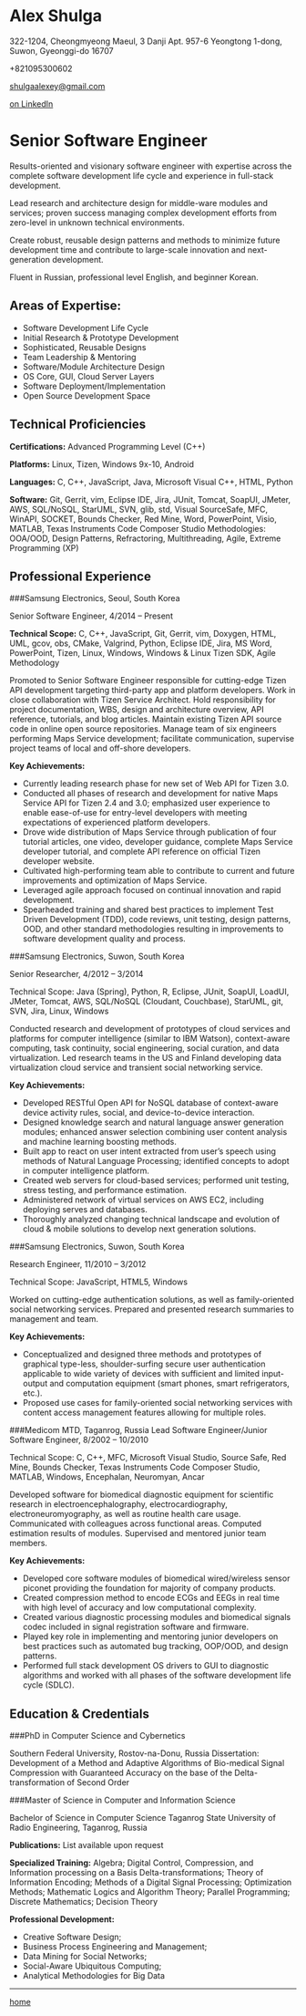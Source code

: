 **Alex Shulga**
===========

322-1204, Cheongmyeong Maeul, 3 Danji Apt. 957-6 Yeongtong 1-dong, Suwon, Gyeonggi-do 16707

+821095300602

[shulgaalexey@gmail.com](mailto:shulgaalexey@gmail.com)

[on LinkedIn](https://www.linkedin.com/in/alexey-shulga-a8678443/)


**Senior Software Engineer**
========================

Results-oriented and visionary software engineer with expertise across the complete software development life cycle and experience in full-stack development.

Lead research and architecture design for middle-ware modules and services; proven success managing complex development efforts from zero-level in unknown technical environments.

Create robust, reusable design patterns and methods to minimize future development time and contribute to large-scale innovation and next-generation development.

Fluent in Russian, professional level English, and beginner Korean.

Areas of Expertise:
-------------------
 - Software Development Life Cycle
 - Initial Research & Prototype Development
 - Sophisticated, Reusable Designs
 - Team Leadership & Mentoring
 - Software/Module Architecture Design
 - OS Core, GUI, Cloud Server Layers
 - Software Deployment/Implementation
 - Open Source Development Space



Technical Proficiencies
-----------------------



**Certifications:**
Advanced Programming Level (C++)

**Platforms:**
Linux, Tizen, Windows 9x-10, Android

**Languages:**
C, C++, JavaScript, Java, Microsoft Visual C++, HTML, Python

**Software:**
Git, Gerrit, vim, Eclipse IDE, Jira, JUnit, Tomcat, SoapUI, JMeter, AWS, SQL/NoSQL, StarUML, SVN, glib, std, Visual SourceSafe, MFC, WinAPI, SOCKET, Bounds Checker, Red Mine, Word, PowerPoint, Visio, MATLAB, Texas Instruments Code Composer Studio
Methodologies:
OOA/OOD, Design Patterns, Refractoring, Multithreading, Agile, Extreme Programming (XP)



Professional Experience
-----------------------



###Samsung Electronics, Seoul, South Korea

Senior Software Engineer, 4/2014 – Present

**Technical Scope:** C, C++, JavaScript, Git, Gerrit, vim, Doxygen, HTML, UML, gcov, obs, CMake, Valgrind, Python, Eclipse IDE, Jira, MS Word, PowerPoint, Tizen, Linux, Windows, Windows & Linux Tizen SDK, Agile Methodology

Promoted to Senior Software Engineer responsible for cutting-edge Tizen API development targeting third-party app and platform developers. Work in close collaboration with Tizen Service Architect. Hold responsibility for project documentation, WBS, design and architecture overview, API reference, tutorials, and blog articles. Maintain existing Tizen API source code in online open source repositories. Manage team of six engineers performing Maps Service development; facilitate communication, supervise project teams of local and off-shore developers.

**Key Achievements:**
 - Currently leading research phase for new set of Web API for Tizen 3.0.
 - Conducted all phases of research and development for native Maps Service API for Tizen 2.4 and 3.0; emphasized user experience to enable ease-of-use for entry-level developers with meeting expectations of experienced platform developers.
 - Drove wide distribution of Maps Service through publication of four tutorial articles, one video, developer guidance, complete Maps Service developer tutorial, and complete API reference on official Tizen developer website.
 - Cultivated high-performing team able to contribute to current and future improvements and optimization of Maps Service.
 - Leveraged agile approach focused on continual innovation and rapid development.
 - Spearheaded training and shared best practices to implement Test Driven Development (TDD), code reviews, unit testing, design patterns, OOD, and other standard methodologies resulting in improvements to software development quality and process.



###Samsung Electronics, Suwon, South Korea

Senior Researcher, 4/2012 – 3/2014

Technical Scope: Java (Spring), Python, R, Eclipse, JUnit, SoapUI, LoadUI, JMeter, Tomcat, AWS, SQL/NoSQL (Cloudant, Couchbase), StarUML, git, SVN, Jira, Linux, Windows

Conducted research and development of prototypes of cloud services and platforms for computer intelligence (similar to IBM Watson), context-aware computing, task continuity, social engineering, social curation, and data virtualization. Led research teams in the US and Finland developing data virtualization cloud service and transient social networking service.

**Key Achievements:**
 - Developed RESTful Open API for NoSQL database of context-aware device activity rules, social, and device-to-device interaction.
 - Designed knowledge search and natural language answer generation modules; enhanced answer selection combining user content analysis and machine learning boosting methods.
 - Built app to react on user intent extracted from user’s speech using methods of Natural Language Processing; identified concepts to adopt in computer intelligence platform.
 - Created web servers for cloud-based services; performed unit testing, stress testing, and performance estimation.
 - Administered network of virtual services on AWS EC2, including deploying serves and databases.
 - Thoroughly analyzed changing technical landscape and evolution of cloud & mobile solutions to develop next generation solutions.


###Samsung Electronics, Suwon, South Korea

Research Engineer, 11/2010 – 3/2012

Technical Scope: JavaScript, HTML5, Windows

Worked on cutting-edge authentication solutions, as well as family-oriented social networking services. Prepared and presented research summaries to management and team.

**Key Achievements:**
 - Conceptualized and designed three methods and prototypes of graphical type-less, shoulder-surfing secure user authentication applicable to wide variety of devices with sufficient and limited input-output and computation equipment (smart phones, smart refrigerators, etc.).
 - Proposed use cases for family-oriented social networking services with content access management features allowing for multiple roles.


###Medicom MTD, Taganrog, Russia
Lead Software Engineer/Junior Software Engineer, 8/2002 – 10/2010

Technical Scope: C, C++, MFC, Microsoft Visual Studio, Source Safe, Red Mine, Bounds Checker, Texas Instruments Code Composer Studio, MATLAB, Windows, Encephalan, Neuromyan, Ancar

Developed software for biomedical diagnostic equipment for scientific research in electroencephalography, electrocardiography, electroneuromyography, as well as routine health care usage. Communicated with colleagues across functional areas. Computed estimation results of modules. Supervised and mentored junior team members.

**Key Achievements:**

 - Developed core software modules of biomedical wired/wireless sensor piconet providing the foundation for majority of company products.
 - Created compression method to encode ECGs and EEGs in real time with high level of accuracy and low computational complexity.
 - Created various diagnostic processing modules and biomedical signals codec included in signal registration software and firmware.
 - Played key role in implementing and mentoring junior developers on best practices such as automated bug tracking, OOP/OOD, and design patterns.
 - Performed full stack development OS drivers to GUI to diagnostic algorithms and worked with all phases of the software development life cycle (SDLC).



Education & Credentials
-----------------------



###PhD in Computer Science and Cybernetics

Southern Federal University, Rostov-na-Donu, Russia
Dissertation: Development of a Method and Adaptive Algorithms of Bio-medical Signal Compression with Guaranteed Accuracy on the base of the Delta-transformation of Second Order


###Master of Science in Computer and Information Science

Bachelor of Science in Computer Science
Taganrog State University of Radio Engineering, Taganrog, Russia


**Publications:** List available upon request


**Specialized Training:** Algebra; Digital Control, Compression, and Information processing on a Basis Delta-transformations; Theory of Information Encoding; Methods of a Digital Signal Processing; Optimization Methods; Mathematic Logics and Algorithm Theory; Parallel Programming; Discrete Mathematics; Decision Theory


**Professional Development:**
 - Creative Software Design;
 - Business Process Engineering and Management;
 - Data Mining for Social Networks;
 - Social-Aware Ubiquitous Computing;
 - Analytical Methodologies for Big Data


-----------

[home](https://shulgaalexey.github.io/)
